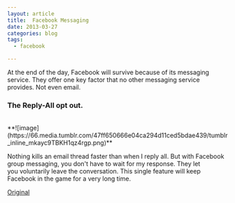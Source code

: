 ```yaml
---
layout: article
title:  Facebook Messaging
date: 2013-03-27
categories: blog
tags:
  - facebook

---
```


At the end of the day, Facebook will survive because of its messaging service. They offer one key factor that no other messaging service provides. Not even email.

### The **Reply-All opt out.**

<br/>
**![image](https://66.media.tumblr.com/47ff650666e04ca294d11ced5bdae439/tumblr_inline_mkayc9TBKH1qz4rgp.png)**

Nothing kills an email thread faster than when I reply all. But with Facebook group messaging, you don't have to wait for my response. They let you&nbsp;voluntarily&nbsp;leave the conversation. This single feature will keep Facebook in the game for a very long time.&nbsp;

[Original](http://kevandonation.tumblr.com/post/46399852390/facebook-messaging)
